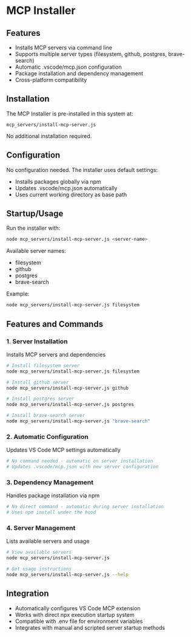 # MCP Installer

## Features
- Installs MCP servers via command line
- Supports multiple server types (filesystem, github, postgres, brave-search)
- Automatic .vscode/mcp.json configuration
- Package installation and dependency management
- Cross-platform compatibility

## Installation
The MCP Installer is pre-installed in this system at:
```
mcp_servers/install-mcp-server.js
```

No additional installation required.

## Configuration
No configuration needed. The installer uses default settings:
- Installs packages globally via npm
- Updates .vscode/mcp.json automatically
- Uses current working directory as base path

## Startup/Usage
Run the installer with:
```bash
node mcp_servers/install-mcp-server.js <server-name>
```

Available server names:
- filesystem
- github
- postgres
- brave-search

Example:
```bash
node mcp_servers/install-mcp-server.js filesystem
```

## Features and Commands

### 1. Server Installation
Installs MCP servers and dependencies
```bash
# Install filesystem server
node mcp_servers/install-mcp-server.js filesystem

# Install github server
node mcp_servers/install-mcp-server.js github

# Install postgres server
node mcp_servers/install-mcp-server.js postgres

# Install brave-search server
node mcp_servers/install-mcp-server.js "brave-search"
```

### 2. Automatic Configuration
Updates VS Code MCP settings automatically
```bash
# No command needed - automatic on server installation
# Updates .vscode/mcp.json with new server configuration
```

### 3. Dependency Management
Handles package installation via npm
```bash
# No direct command - automatic during server installation
# Uses npm install under the hood
```

### 4. Server Management
Lists available servers and usage
```bash
# View available servers
node mcp_servers/install-mcp-server.js

# Get usage instructions
node mcp_servers/install-mcp-server.js --help
```

## Integration
- Automatically configures VS Code MCP extension
- Works with direct npx execution startup system
- Compatible with .env file for environment variables
- Integrates with manual and scripted server startup methods
